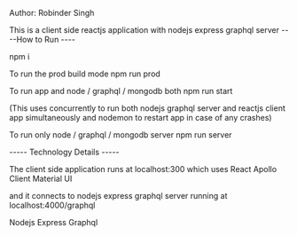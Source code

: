 Author: Robinder Singh

This is a client side reactjs application with nodejs express graphql server
----How to Run ----

npm i

To run the prod build mode
npm run prod

To run app and node / graphql / mongodb both
npm run start


(This uses concurrently to run both nodejs graphql server and reactjs client app simultaneously and nodemon to restart app in case of any crashes)


To run only node / graphql / mongodb server
npm run server


----- Technology Details -----

The client side application runs at localhost:300 which uses
React
Apollo Client
Material UI


and it connects to nodejs express graphql server running at localhost:4000/graphql

Nodejs
Express
Graphql
